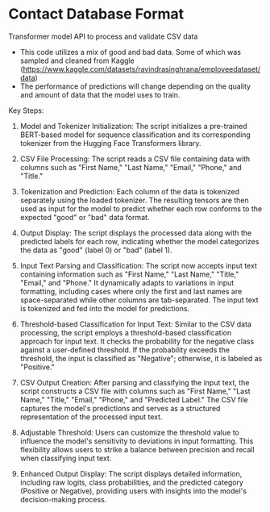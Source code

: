 # Contact Database Format
Transformer model API to process and validate CSV data
* This code utilizes a mix of good and bad data. Some of which was sampled and cleaned from Kaggle (https://www.kaggle.com/datasets/ravindrasinghrana/employeedataset/data)
* The performance of predictions will change depending on the quality and amount of data that the model uses to train.

Key Steps:

1. Model and Tokenizer Initialization:
The script initializes a pre-trained BERT-based model for sequence classification and its corresponding tokenizer from the Hugging Face Transformers library.

2. CSV File Processing:
The script reads a CSV file containing data with columns such as "First Name," "Last Name," "Email," "Phone," and "Title."

3. Tokenization and Prediction:
Each column of the data is tokenized separately using the loaded tokenizer. The resulting tensors are then used as input for the model to predict whether each row conforms to the expected "good" or "bad" data format.

4. Output Display:
The script displays the processed data along with the predicted labels for each row, indicating whether the model categorizes the data as "good" (label 0) or "bad" (label 1).

5. Input Text Parsing and Classification: The script now accepts input text containing information such as "First Name," "Last Name," "Title," "Email," and "Phone." It dynamically adapts to variations in input formatting, including cases where only the first and last names are space-separated while other columns are tab-separated. The input text is tokenized and fed into the model for predictions.

6. Threshold-based Classification for Input Text: Similar to the CSV data processing, the script employs a threshold-based classification approach for input text. It checks the probability for the negative class against a user-defined threshold. If the probability exceeds the threshold, the input is classified as "Negative"; otherwise, it is labeled as "Positive."

7. CSV Output Creation: After parsing and classifying the input text, the script constructs a CSV file with columns such as "First Name," "Last Name," "Title," "Email," "Phone," and "Predicted Label." The CSV file captures the model's predictions and serves as a structured representation of the processed input text.

8. Adjustable Threshold: Users can customize the threshold value to influence the model's sensitivity to deviations in input formatting. This flexibility allows users to strike a balance between precision and recall when classifying input text.

9. Enhanced Output Display: The script displays detailed information, including raw logits, class probabilities, and the predicted category (Positive or Negative), providing users with insights into the model's decision-making process.
